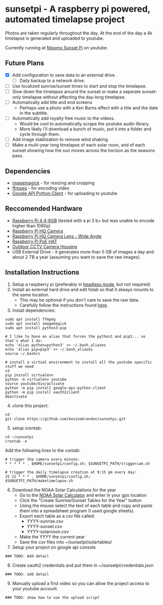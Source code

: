 # sunsetpi - A raspberry pi powered, automated timelapse project

Photos are taken regularly throughout the day.  At the end of the day a 4k timelapse is generated and uploaded to youtube.

Currently running at [Nipomo Sunset Pi](https://www.youtube.com/channel/UCCDV0KIy-Mpz2MSu-qr2w9A) on youtube.

## Future Plans
- [x] Add configuration to save data to an external drive.
  - [ ] Daily backup to a network drive.
- [ ] Use localized sunrise/sunset times to start and stop the timelapse.
- [ ] Slow down the timelapse around the sunset or make a seperate sunset-only timelapse without affecting the day-long timelapse.
- [ ] Automatically add title and end screens
  * Perhaps use a photo with a Ken Burns effect with a title and the date in the subtitle.
- [ ] Automatically add royalty free music to the videos.
  * Would be cool to automatically scrape the youtube audio library.
  * More likely I'll download a bunch of music, put it into a folder and cycle through them.
- [ ] Add image stablization to remove wind shaking.
- [ ] Make a multi-year long timelapse of each solar noon, and of each sunset showing how the sun moves across the horizon as the seasons pass.

## Dependencies
* [imagemagick](https://imagemagick.org/) - for resizing and cropping
* [ffmpeg](https://ffmpeg.org/) - for encoding video
* [Google API Python Client](https://github.com/googleapis/google-api-python-client) - for uploading to youtube

## Reccomended Hardware
* [Raspberry Pi 4 4-8GB](https://www.raspberrypi.org/products/raspberry-pi-4-model-b/) (tested with a pi 3 b+ but was unable to encode higher than 1080p)
* [Raspberry Pi HQ Camera](https://www.raspberrypi.org/products/raspberry-pi-high-quality-camera/)
* [Raspberry Pi HQ Camera Lens - Wide Angle](https://www.canakit.com/raspberry-pi-hq-camera-6mm-wide-angle-lens.html)
* [Raspberry Pi PoE HAT](https://www.raspberrypi.org/products/poe-hat/)
* [Outdoor CCTV Camera Housing](https://www.amazon.com/gp/product/B015HSSMSQ/)
* USB External Drive - it generates more than 5 GB of images a day and about 2 TB a year (assuming you want to save the raw images).

## Installation Instructions
1. Setup a raspberry pi (preferably in [headless mode](https://desertbot.io/blog/headless-raspberry-pi-4-ssh-wifi-setup), but not required)
2. Install an external hard drive and edit fstab so that it always mounts to the same location.
    * This may be optional if you don't care to save the raw data.
    * Carefully follow the instructions found [here](https://www.raspberrypi.org/documentation/configuration/external-storage.md).
3. Install dependencies:
``` 
sudo apt install ffmpeg
sudo apt install imagemagick
sudo apt install python3-pip

# I like to have an alias that forces the python3 and pip3... so that's what I do:
echo 'alias python=python3' >> ~/.bash_aliases
echo 'alias pip=pip3' >> ~/.bash_aliases
source ~/.bashrc

# install a virtual environment to install all the youtube specific stuff we need
cd
pip install virtualenv
python -m virtualenv youtube
source youtube/bin/activate
python -m pip install google-api-python-client
python -m pip install oauth2client
deactivate
```
4. clone this project:
```
cd
git clone https://github.com/kevinabrandon/sunsetpi.git
```
5. setup crontab:
```
cd ~/sunsetpi
crontab -e
```
Add the following lines to the contab: 
```
# trigger the camera every minute:
* * * * * . $HOME/sunsetpi/config.sh; $SUNSETPI_PATH/triggercam.sh

# trigger the daily timelapse creation at 9:15 pm every day:
15 21 * * * . $HOME/sunsetpi/config.sh; $SUNSETPI_PATH/maketimelapse.sh
```
6. Download the NOAA Solar Calculations for the year
    * Go to the [NOAA Solar Calculator](https://www.esrl.noaa.gov/gmd/grad/solcalc/) and enter in your gps location
    * Click the "Create Sunrise/Sunset Tables for the Year" button
    * Using the mouse select the text of each table and copy and paste them into a spreadsheet program (I used google sheets).
    * Export each table as a csv file called:
      * YYYY-sunrise.csv 
      * YYYY-sunset.csv
      * YYYY-solarnoon.csv
    * Make the YYYY the current year
    * Save the csv files into ~/sunsetpi/solartables/
7. Setup your project on google api console
```
### TODO: Add detail
```
8. Create oauth2 credentials and put them in ~/sunsetpi/credentials.json
```
### TODO: add detail
```
9. Manually upload a first video so you can allow the project access to your youtube account.
```
### TODO: show how to use the upload script
```
